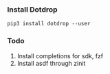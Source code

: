 ### Install Dotdrop
```
pip3 install dotdrop --user
```

### Todo
1. Install completions for sdk, fzf
2. Install asdf through zinit